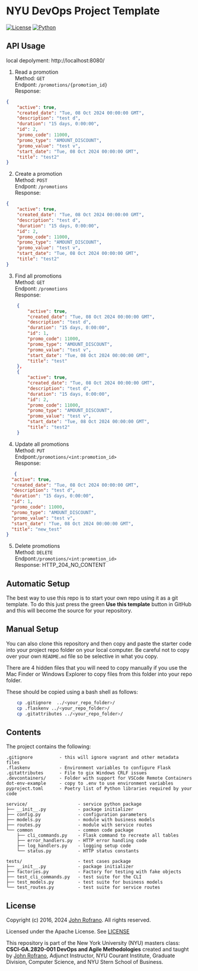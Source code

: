 # NYU DevOps Project Template

[![License](https://img.shields.io/badge/License-Apache_2.0-blue.svg)](https://opensource.org/licenses/Apache-2.0)
[![Python](https://img.shields.io/badge/Language-Python-blue.svg)](https://python.org/)

## API Usage
local depolyment: http://localhost:8080/
1. Read a promotion  
Method: `GET`  
Endpont: `/promotions/{promotion_id}`  
Response:  
```json
{
    "active": true,
    "created_date": "Tue, 08 Oct 2024 00:00:00 GMT",
    "description": "test d",
    "duration": "15 days, 0:00:00",
    "id": 2,
    "promo_code": 11000,
    "promo_type": "AMOUNT_DISCOUNT",
    "promo_value": "test v",
    "start_date": "Tue, 08 Oct 2024 00:00:00 GMT",
    "title": "test2"
}
```
2. Create a promotion   
Method: `POST`  
Endpont: `/promotions`  
Response:  
```json
{
    "active": true,
    "created_date": "Tue, 08 Oct 2024 00:00:00 GMT",
    "description": "test d",
    "duration": "15 days, 0:00:00",
    "id": 2,
    "promo_code": 11000,
    "promo_type": "AMOUNT_DISCOUNT",
    "promo_value": "test v",
    "start_date": "Tue, 08 Oct 2024 00:00:00 GMT",
    "title": "test2"
}
```
3. Find all promotions  
Method: `GET`  
Endpont: `/promotions`  
Response:  
```json
    {
        "active": true,
        "created_date": "Tue, 08 Oct 2024 00:00:00 GMT",
        "description": "test d",
        "duration": "15 days, 0:00:00",
        "id": 1,
        "promo_code": 11000,
        "promo_type": "AMOUNT_DISCOUNT",
        "promo_value": "test v",
        "start_date": "Tue, 08 Oct 2024 00:00:00 GMT",
        "title": "test"
    },
    {
        "active": true,
        "created_date": "Tue, 08 Oct 2024 00:00:00 GMT",
        "description": "test d",
        "duration": "15 days, 0:00:00",
        "id": 2,
        "promo_code": 11000,
        "promo_type": "AMOUNT_DISCOUNT",
        "promo_value": "test v",
        "start_date": "Tue, 08 Oct 2024 00:00:00 GMT",
        "title": "test2"
    }

```

4. Update all promotions  
Method: `PUT`  
  Endpont:`/promotions/<int:promotion_id> `  
  Response:
  ```json
     {     
    "active": true,
    "created_date": "Tue, 08 Oct 2024 00:00:00 GMT",
    "description": "test d",
    "duration": "15 days, 0:00:00",
    "id": 1,
    "promo_code": 11000,
    "promo_type": "AMOUNT_DISCOUNT",
    "promo_value": "test v",
    "start_date": "Tue, 08 Oct 2024 00:00:00 GMT",
    "title": "new_test"
}
```


5. Delete promotions  
Method: `DELETE`  
  Endpont:`/promotions/<int:promotion_id>`  
  Response: HTTP_204_NO_CONTENT



## Automatic Setup

The best way to use this repo is to start your own repo using it as a git template. To do this just press the green **Use this template** button in GitHub and this will become the source for your repository.

## Manual Setup

You can also clone this repository and then copy and paste the starter code into your project repo folder on your local computer. Be careful not to copy over your own `README.md` file so be selective in what you copy.

There are 4 hidden files that you will need to copy manually if you use the Mac Finder or Windows Explorer to copy files from this folder into your repo folder.

These should be copied using a bash shell as follows:

```bash
    cp .gitignore  ../<your_repo_folder>/
    cp .flaskenv ../<your_repo_folder>/
    cp .gitattributes ../<your_repo_folder>/
```

## Contents

The project contains the following:

```text
.gitignore          - this will ignore vagrant and other metadata files
.flaskenv           - Environment variables to configure Flask
.gitattributes      - File to gix Windows CRLF issues
.devcontainers/     - Folder with support for VSCode Remote Containers
dot-env-example     - copy to .env to use environment variables
pyproject.toml      - Poetry list of Python libraries required by your code

service/                   - service python package
├── __init__.py            - package initializer
├── config.py              - configuration parameters
├── models.py              - module with business models
├── routes.py              - module with service routes
└── common                 - common code package
    ├── cli_commands.py    - Flask command to recreate all tables
    ├── error_handlers.py  - HTTP error handling code
    ├── log_handlers.py    - logging setup code
    └── status.py          - HTTP status constants

tests/                     - test cases package
├── __init__.py            - package initializer
├── factories.py           - Factory for testing with fake objects
├── test_cli_commands.py   - test suite for the CLI
├── test_models.py         - test suite for business models
└── test_routes.py         - test suite for service routes
```

## License

Copyright (c) 2016, 2024 [John Rofrano](https://www.linkedin.com/in/JohnRofrano/). All rights reserved.

Licensed under the Apache License. See [LICENSE](LICENSE)

This repository is part of the New York University (NYU) masters class: **CSCI-GA.2820-001 DevOps and Agile Methodologies** created and taught by [John Rofrano](https://cs.nyu.edu/~rofrano/), Adjunct Instructor, NYU Courant Institute, Graduate Division, Computer Science, and NYU Stern School of Business.
